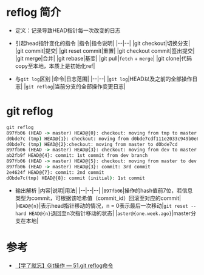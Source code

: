 # reflog 简介
* 定义：记录导致HEAD指针每一次改变的日志
* 引起head指针变化的指令
  |指令|指令说明|
  |--|--|
  |git checkout|切换分支|
  |git commit|提交|
  |git reset commit|重置|
  |git checkout commit|签出提交|
  |git merge|合并|
  |git rebase|基变|
  |git pull|`fetch` + `merge`|
  |git clone|代码copy至本地，本质上是初始化ref|

* 与`git log`区别
  |命令|日志范围|
  |--|--|
  |`git log`|HEAD以及之前的全部操作日志|
  |`git reflog`|当前分支的全部操作变更日志|


# git reflog

```cmd
git reflog
897fb06 (HEAD -> master) HEAD@{0}: checkout: moving from tmp to master
d0bde7c (tmp) HEAD@{1}: checkout: moving from d0bde7cdf111e2033c949b0e8aaa8c6b01169277 to tmp
d0bde7c (tmp) HEAD@{2}:checkout: moving from master to dObde7cd
897fb06 (HEAD -> master) HEAD@{3}: checkout: moving from dev to master
ab2fb9f HEAD@{4}: commit: 1st commit from dev branch
897fb06 (HEAD -> master) HEAD@{5}: checkout: moving from master to dev
897fb06 (HEAD -> master) HEAD@{3}: commit: 3rd commit
2e4624f HEAD@{7}: commit: 2nd commit
dObde7c(tmp) HEAD@{8}: commit (initial): 1st commit
```

* 输出解析
|内容|说明|用法|
|--|--|--|
|`897fb06`|操作的hash值前7位，若信息类型为commit，可根据该哈希值（commit_id）回滚至对应的commit|
|`HEAD@{n}`|表示head指针移动的情况，n = 0表示最后一次移动|`git reset --hard HEAD@{n}`退回至n次指针移动的状态|
|`aster@{one.week.ago}`|master分支在本地|

# 参考
* [【学了就忘】Git操作 — 51.git reflog命令](https://www.jianshu.com/p/7e4cef3863e7)